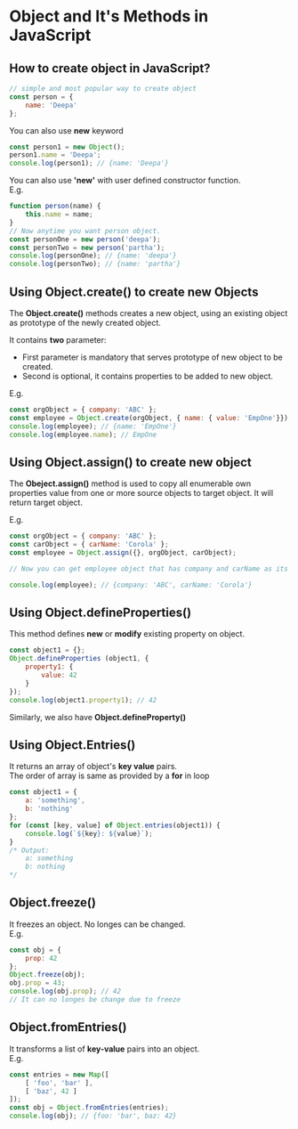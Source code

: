 # Object and It's Methods in JavaScript

## How to create object in JavaScript?

```JavaScript
// simple and most popular way to create object
const person = {
    name: 'Deepa'
};
```
You can also use __new__ keyword

```JavaScript
const person1 = new Object();
person1.name = 'Deepa';
console.log(person1); // {name: 'Deepa'}
```

You can also use __'new'__ with user defined constructor function. <br>
E.g.

```JavaScript
function person(name) {
    this.name = name;
}
// Now anytime you want person object.
const personOne = new person('deepa');
const personTwo = new person('partha');
console.log(personOne); // {name: 'deepa'}
console.log(personTwo); // {name: 'partha'}
```

## Using Object.create() to create new Objects

The __Object.create()__ methods creates a new object, using an existing object as prototype of the newly created object. <br>

It contains __two__ parameter:
* First parameter is mandatory that serves prototype of new object to be created.
* Second is optional, it contains properties to be added to new object. <br>

E.g.

```JavaScript
const orgObject = { company: 'ABC' };
const employee = Object.create(orgObject, { name: { value: 'EmpOne'}});
console.log(employee); // {name: 'EmpOne'}
console.log(employee.name); // EmpOne
```

## Using Object.assign() to create new object

The __Obeject.assign()__ method is used to copy all enumerable own properties value from one or more source objects to target object. It will return target object. <br>

E.g.

```JavaScript
const orgObject = { company: 'ABC' };
const carObject = { carName: 'Corola' };
const employee = Object.assign({}, orgObject, carObject);

// Now you can get employee object that has company and carName as its property.

console.log(employee); // {company: 'ABC', carName: 'Corola'}
```

## Using Object.defineProperties()

This method defines __new__ or __modify__ existing property on object.

```JavaScript
const object1 = {};
Object.defineProperties (object1, {
    property1: {
        value: 42
    }
});
console.log(object1.property1); // 42
```
Similarly, we also have __Object.defineProperty()__

## Using Object.Entries()

It returns an array of object's __key value__ pairs. <br>
The order of array is same as provided by a __for__ in loop

```JavaScript
const object1 = {
    a: 'something', 
    b: 'nothing'
};
for (const [key, value] of Object.entries(object1)) {
    console.log(`${key}: ${value}`);
}
/* Output:
    a: something
    b: nothing
*/
```

## Object.freeze()

It freezes an object. No longes can be changed. <br>
E.g.

```JavaScript
const obj = {
    prop: 42
};
Object.freeze(obj);
obj.prop = 43;
console.log(obj.prop); // 42
// It can no longes be change due to freeze
```

## Object.fromEntries()

It transforms a list of __key-value__ pairs into an object. <br>
E.g.

```JavaScript
const entries = new Map([
    [ 'foo', 'bar' ],
    [ 'baz', 42 ]
]);
const obj = Object.fromEntries(entries);
console.log(obj); // {foo: 'bar', baz: 42}
```




